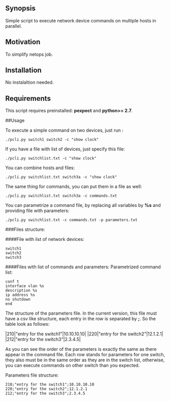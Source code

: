 ## Synopsis

Simple script to execute network device commands on multiple hosts in parallel.

## Motivation

To simplify netops job. 

## Installation

No instalaltion needed. 

## Requirements

This script requires preinstalled: **pexpect** and **python>= 2.7**.

##Usage

To execute a simple command on two devices, just run :
```
./pcli.py switch1 switch2 -c "show clock"
```

If you have a file with list of devices, just specify this file: 
```
./pcli.py switchlist.txt -c "show clock"
```
You can combine hosts and files:
```
./pcli.py switchlist.txt switch3a -c "show clock"
```
The same thing for commands, you can put them in a file as well:
```
./pcli.py switchlist.txt switch3a -c commands.txt
```
You can parametrize a command file, by replacing all variables by **%s** and providing file with parameters: 
```
./pcli.py switchlist.txt -c commands.txt -p parameters.txt
```
###Files structure:

####File with list of network devices: 
```
switch1
switch2
switch3
```
####Files with list of commands and parameters:
Parametrized command list:

```
conf t
interface vlan %s
description %s
ip address %s 
no shutdown
end
```

The structure of the parameters file. In the current version, this file must have a csv like structure, each entry in the row is separated by **;**. So the table look as follows:

|210|"entry for the switch1"|10.10.10.10|
|220|"entry for the switch2"|12.1.2.1|
|212|"entry for the switch3"|2.3.4.5|

As you can see the order of the parameters is exactly the same as there appear in the command file. Each row stands for parameters for one switch, they also must be in the same order as they are in the switch list, otherwise, you can execute commands on other switch than you expected.

Parameters file structure:
```
210;"entry for the switch1";10.10.10.10
220;"entry for the switch2";12.1.2.1
212;"entry for the switch3";2.3.4.5
```


